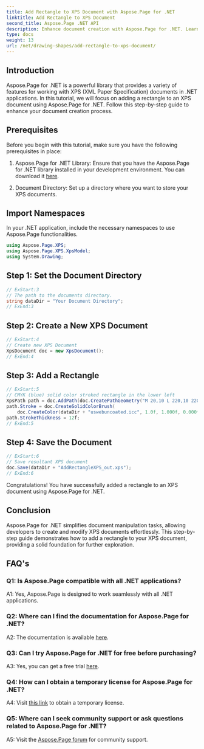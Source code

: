 ```yaml
---
title: Add Rectangle to XPS Document with Aspose.Page for .NET
linktitle: Add Rectangle to XPS Document
second_title: Aspose.Page .NET API
description: Enhance document creation with Aspose.Page for .NET. Learn how to add rectangles to XPS documents in this step-by-step tutorial.
type: docs
weight: 13
url: /net/drawing-shapes/add-rectangle-to-xps-document/
---
```

## Introduction

Aspose.Page for .NET is a powerful library that provides a variety of features for working with XPS (XML Paper Specification) documents in .NET applications. In this tutorial, we will focus on adding a rectangle to an XPS document using Aspose.Page for .NET. Follow this step-by-step guide to enhance your document creation process.

## Prerequisites

Before you begin with this tutorial, make sure you have the following prerequisites in place:

1. Aspose.Page for .NET Library: Ensure that you have the Aspose.Page for .NET library installed in your development environment. You can download it [here](https://releases.aspose.com/page/net/).

2. Document Directory: Set up a directory where you want to store your XPS documents.

## Import Namespaces

In your .NET application, include the necessary namespaces to use Aspose.Page functionalities.

```csharp
using Aspose.Page.XPS;
using Aspose.Page.XPS.XpsModel;
using System.Drawing;
```

## Step 1: Set the Document Directory

```csharp
// ExStart:3
// The path to the documents directory.
string dataDir = "Your Document Directory";
// ExEnd:3
```

## Step 2: Create a New XPS Document

```csharp
// ExStart:4
// Create new XPS Document
XpsDocument doc = new XpsDocument();
// ExEnd:4
```

## Step 3: Add a Rectangle

```csharp
// ExStart:5
// CMYK (blue) solid color stroked rectangle in the lower left
XpsPath path = doc.AddPath(doc.CreatePathGeometry("M 20,10 L 220,10 220,100 20,100 Z"));
path.Stroke = doc.CreateSolidColorBrush(
    doc.CreateColor(dataDir + "uswebuncoated.icc", 1.0f, 1.000f, 0.000f, 0.000f, 0.000f));
path.StrokeThickness = 12f;
// ExEnd:5
```

## Step 4: Save the Document

```csharp
// ExStart:6
// Save resultant XPS document
doc.Save(dataDir + "AddRectangleXPS_out.xps");
// ExEnd:6
```

Congratulations! You have successfully added a rectangle to an XPS document using Aspose.Page for .NET.

## Conclusion

Aspose.Page for .NET simplifies document manipulation tasks, allowing developers to create and modify XPS documents effortlessly. This step-by-step guide demonstrates how to add a rectangle to your XPS document, providing a solid foundation for further exploration.

## FAQ's

### Q1: Is Aspose.Page compatible with all .NET applications?

A1: Yes, Aspose.Page is designed to work seamlessly with all .NET applications.

### Q2: Where can I find the documentation for Aspose.Page for .NET?

A2: The documentation is available [here](https://reference.aspose.com/page/net/).

### Q3: Can I try Aspose.Page for .NET for free before purchasing?

A3: Yes, you can get a free trial [here](https://releases.aspose.com/).

### Q4: How can I obtain a temporary license for Aspose.Page for .NET?

A4: Visit [this link](https://purchase.aspose.com/temporary-license/) to obtain a temporary license.

### Q5: Where can I seek community support or ask questions related to Aspose.Page for .NET?

A5: Visit the [Aspose.Page forum](https://forum.aspose.com/c/page/39) for community support.
